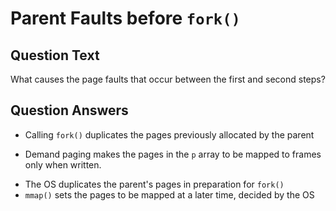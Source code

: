 # Parent Faults before `fork()`

## Question Text

What causes the page faults that occur between the first and second steps?

## Question Answers

- Calling `fork()` duplicates the pages previously allocated by the parent
+ Demand paging makes the pages in the `p` array to be mapped to frames only when written.
- The OS duplicates the parent's pages in preparation for `fork()`
- `mmap()` sets the pages to be mapped at a later time, decided by the OS
